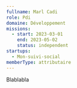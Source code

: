 ```yaml
---
fullname: Marl Cadi
role: Pdi
domaine: Développement
missions:
  - start: 2023-03-01
    end: 2023-05-02
    status: independent
startups:
  - Mon-suivi-social
memberType: attributaire
---
```


Blablabla
